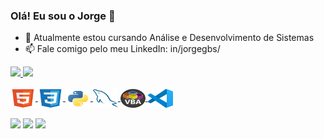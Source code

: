 ### Olá! Eu sou o Jorge 👋

- 🔭 Atualmente estou cursando Análise e Desenvolvimento de Sistemas <!-- - 🌱 Estou estudando programação -->
- 📫 Fale comigo pelo meu LinkedIn: in/jorgegbs/
<div>
  <a href="https://github.com/jorgehtml">
  <img height="160em" src="https://github-readme-stats.vercel.app/api?username=jorgehtml&show_icons=true&theme=tokyonight&include_all_commits=true&count_private=true"/>
  <img height="160em" src="https://github-readme-stats.vercel.app/api/top-langs/?username=jorgehtml&layout=compact&langs_count=7&theme=tokyonight"/>
</div>
  <div style="display: inline_block"><br>
  <img align="center" alt="HTML-logo" height="30" width="40" src="https://raw.githubusercontent.com/devicons/devicon/master/icons/html5/html5-original.svg">
  <img align="center" alt="CSS-logo" height="30" width="40" src="https://raw.githubusercontent.com/devicons/devicon/master/icons/css3/css3-original.svg">
  <img align="center" alt="Python-logo" height="30" width="40" src="https://raw.githubusercontent.com/devicons/devicon/master/icons/python/python-original.svg">
  <img align="center" alt="MySQL-logo" height="30" width="40" src="https://raw.githubusercontent.com/devicons/devicon/master/icons/mysql/mysql-original.svg">
  <!-Imagem do VBA retirada do github do WillianROM (https://github.com/WillianROM)->
  <img align="center" alt="vba-logo" height="30" width="40" src="https://github.com/WillianROM/WillianROM/blob/main/.github/imagem/vba.png"/>
  <img align="center" alt="vscode-logo" height="30" width="40" src="https://raw.githubusercontent.com/devicons/devicon/master/icons/vscode/vscode-original.svg">
</div>
  <br>
<div> 
  <a href="https://instagram.com/jooj.http" target="_blank"><img src="https://img.shields.io/badge/-Instagram-%23E4405F?style=for-the-badge&logo=instagram&logoColor=white" target="_blank"></a>
  <a href = "mailto:jorgegbsouza@gmail.com"><img src="https://img.shields.io/badge/-Gmail-%23333?style=for-the-badge&logo=gmail&logoColor=white" target="_blank"></a>
  <a href="https://www.linkedin.com/in/jorgegbs/" target="_blank"><img src="https://img.shields.io/badge/-LinkedIn-%230077B5?style=for-the-badge&logo=linkedin&logoColor=white" target="_blank"></a> 
</div>
